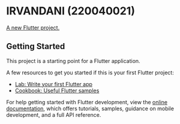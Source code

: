 # IRVANDANI (220040021)
[A new Flutter project.](https://github.com/220040021/mobile-programming-ca224/blob/tugas_pertemuan03/lib/assets/Screenshot%202024-10-29%20090227.png)

## Getting Started

This project is a starting point for a Flutter application.

A few resources to get you started if this is your first Flutter project:

- [Lab: Write your first Flutter app](https://docs.flutter.dev/get-started/codelab)
- [Cookbook: Useful Flutter samples](https://docs.flutter.dev/cookbook)

For help getting started with Flutter development, view the
[online documentation](https://docs.flutter.dev/), which offers tutorials,
samples, guidance on mobile development, and a full API reference.
